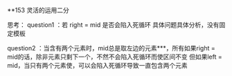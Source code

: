 **153 灵活的运用二分

思考：
question1 ：若 right = mid 是否会陷入死循环
具体问题具体分析，没有固定模板 

question2 ：当含有两个元素时，mid总是取左边的元素***，所有如果right = mid的话，除非元素只剩下一个，不然不会陷入死循环而使区间不变
但如果left = mid，当只有两个元素使，可以会陷入死循环导致一直包含两个元素